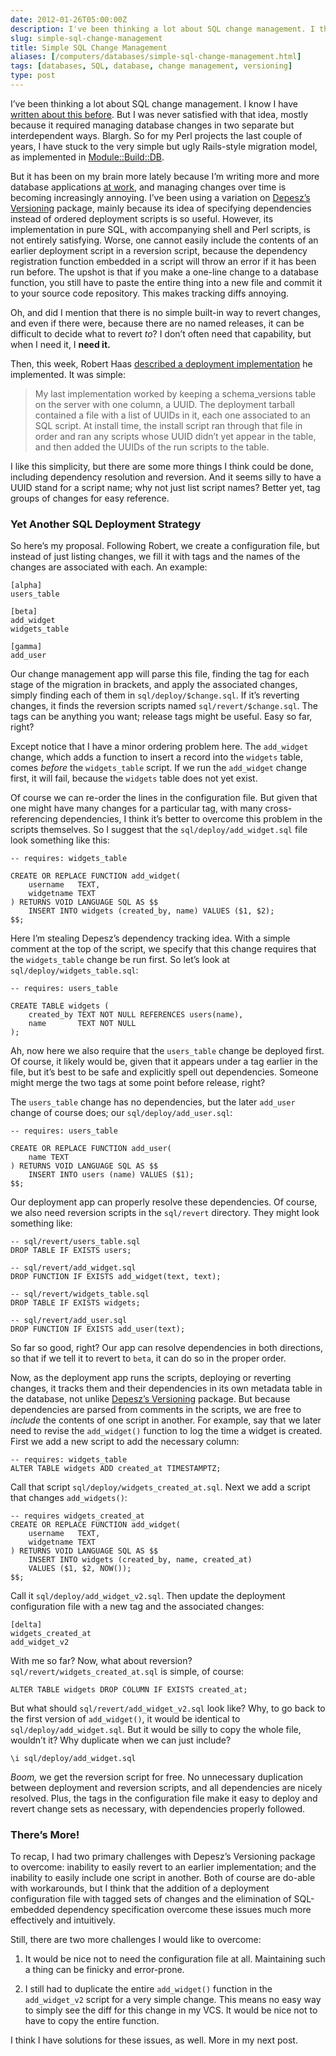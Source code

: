 ```yaml
--- 
date: 2012-01-26T05:00:00Z
description: I've been thinking a lot about SQL change management. I think I may finally have cracked this thing wide open.
slug: simple-sql-change-management
title: Simple SQL Change Management
aliases: [/computers/databases/simple-sql-change-management.html]
tags: [databases, SQL, database, change management, versioning]
type: post
---
```


<p>I’ve been thinking a lot about SQL change management. I know I have
<a href="/computers/databases/change-management.html">written about this before</a>. But
I was never satisfied with that idea, mostly because it required managing
database changes in two separate but interdependent ways. Blargh. So for my
Perl projects the last couple of years, I have stuck to the very simple but
ugly Rails-style migration model, as implemented in
<a href="https://metacpan.org/module/Module::Build::DB">Module::Build::DB</a>.</p>

<p>But it has been on my brain more lately because I’m writing more and more
database applications <a href="http://iovation.com/">at work</a>, and managing changes
over time is becoming increasingly annoying. I’ve been using a variation on
<a href="http://www.depesz.com/index.php/2010/08/22/versioning/">Depesz’s Versioning</a>
package, mainly because its idea of specifying dependencies instead of ordered
deployment scripts is so useful. However, its implementation in pure SQL, with
accompanying shell and Perl scripts, is not entirely satisfying. Worse, one
cannot easily include the contents of an earlier deployment script in a
reversion script, because the dependency registration function embedded in a
script will throw an error if it has been run before. The upshot is that if
you make a one-line change to a database function, you still have to paste the
entire thing into a new file and commit it to your source code repository.
This makes tracking diffs annoying.</p>

<p>Oh, and did I mention that there is no simple built-in way to revert changes,
and even if there were, because there are no named releases, it can be
difficult to decide what to revert <em>to</em>? I don’t often need that capability,
but when I need it, I <strong>need it.</strong></p>

<p>Then, this week, Robert Haas
<a href="http://archives.postgresql.org/pgsql-hackers/2012-01/msg01138.php">described a deployment implementation</a>
he implemented. It was simple:</p>

<blockquote><p>My last implementation worked by keeping a schema_versions table on the
server with one column, a UUID. The deployment tarball contained a file with
a list of UUIDs in it, each one associated to an SQL script. At install
time, the install script ran through that file in order and ran any scripts
whose UUID didn’t yet appear in the table, and then added the UUIDs of the
run scripts to the table.</p></blockquote>

<p>I like this simplicity, but there are some more things I think could be done,
including dependency resolution and reversion. And it seems silly to have a
UUID stand for a script name; why not just list script names? Better yet, tag
groups of changes for easy reference.</p>

<h3>Yet Another SQL Deployment Strategy</h3>

<p>So here’s my proposal. Following Robert, we create a configuration file, but
instead of just listing changes, we fill it with tags and the names of the
changes are associated with each. An example:</p>

<pre><code>[alpha]
users_table

[beta]
add_widget
widgets_table

[gamma]
add_user
</code></pre>

<p>Our change management app will parse this file, finding the tag for each stage
of the migration in brackets, and apply the associated changes, simply finding
each of them in <code>sql/deploy/$change.sql</code>. If it’s reverting changes, it finds
the reversion scripts named <code>sql/revert/$change.sql</code>. The tags can be anything
you want; release tags might be useful. Easy so far, right?</p>

<p>Except notice that I have a minor ordering problem here. The <code>add_widget</code>
change, which adds a function to insert a record into the <code>widgets</code> table,
comes <em>before</em> the <code>widgets_table</code> script. If we run the <code>add_widget</code> change
first, it will fail, because the <code>widgets</code> table does not yet exist.</p>

<p>Of course we can re-order the lines in the configuration file. But given that
one might have many changes for a particular tag, with many cross-referencing
dependencies, I think it’s better to overcome this problem in the scripts
themselves. So I suggest that the <code>sql/deploy/add_widget.sql</code> file look
something like this:</p>

<pre><code>-- requires: widgets_table

CREATE OR REPLACE FUNCTION add_widget(
    username   TEXT,
    widgetname TEXT
) RETURNS VOID LANGUAGE SQL AS $$
    INSERT INTO widgets (created_by, name) VALUES ($1, $2);
$$;
</code></pre>

<p>Here I’m stealing Depesz’s dependency tracking idea. With a simple comment at
the top of the script, we specify that this change requires that the
<code>widgets_table</code> change be run first. So let’s look at
<code>sql/deploy/widgets_table.sql</code>:</p>

<pre><code>-- requires: users_table

CREATE TABLE widgets (
    created_by TEXT NOT NULL REFERENCES users(name),
    name       TEXT NOT NULL
);
</code></pre>

<p>Ah, now here we also require that the <code>users_table</code> change be deployed first.
Of course, it likely would be, given that it appears under a tag earlier in
the file, but it’s best to be safe and explicitly spell out dependencies.
Someone might merge the two tags at some point before release, right?</p>

<p>The <code>users_table</code> change has no dependencies, but the later <code>add_user</code> change
of course does; our <code>sql/deploy/add_user.sql</code>:</p>

<pre><code>-- requires: users_table

CREATE OR REPLACE FUNCTION add_user(
    name TEXT
) RETURNS VOID LANGUAGE SQL AS $$
    INSERT INTO users (name) VALUES ($1);
$$;
</code></pre>

<p>Our deployment app can properly resolve these dependencies. Of course, we also
need reversion scripts in the <code>sql/revert</code> directory. They might look
something like:</p>

<pre><code>-- sql/revert/users_table.sql
DROP TABLE IF EXISTS users;

-- sql/revert/add_widget.sql
DROP FUNCTION IF EXISTS add_widget(text, text);

-- sql/revert/widgets_table.sql
DROP TABLE IF EXISTS widgets;

-- sql/revert/add_user.sql
DROP FUNCTION IF EXISTS add_user(text);
</code></pre>

<p>So far so good, right? Our app can resolve dependencies in both directions, so
that if we tell it to revert to <code>beta</code>, it can do so in the proper order.</p>

<p>Now, as the deployment app runs the scripts, deploying or reverting changes,
it tracks them and their dependencies in its own metadata table in the
database, not unlike
<a href="http://www.depesz.com/index.php/2010/08/22/versioning/">Depesz’s Versioning</a>
package. But because dependencies are parsed from comments in the scripts, we
are free to <em>include</em> the contents of one script in another. For example, say
that we later need to revise the <code>add_widget()</code> function to log the time a
widget is created. First we add a new script to add the necessary column:</p>

<pre><code>-- requires: widgets_table
ALTER TABLE widgets ADD created_at TIMESTAMPTZ;
</code></pre>

<p>Call that script <code>sql/deploy/widgets_created_at.sql</code>. Next we add a script
that changes <code>add_widgets()</code>:</p>

<pre><code>-- requires widgets_created_at
CREATE OR REPLACE FUNCTION add_widget(
    username   TEXT,
    widgetname TEXT
) RETURNS VOID LANGUAGE SQL AS $$
    INSERT INTO widgets (created_by, name, created_at)
    VALUES ($1, $2, NOW());
$$;
</code></pre>

<p>Call it <code>sql/deploy/add_widget_v2.sql</code>. Then update the deployment
configuration file with a new tag and the associated changes:</p>

<pre><code>[delta]
widgets_created_at
add_widget_v2
</code></pre>

<p>With me so far? Now, what about reversion? <code>sql/revert/widgets_created_at.sql</code>
is simple, of course:</p>

<pre><code>ALTER TABLE widgets DROP COLUMN IF EXISTS created_at;
</code></pre>

<p>But what should <code>sql/revert/add_widget_v2.sql</code> look like? Why, to go back to
the first version of <code>add_widget()</code>, it would be identical to
<code>sql/deploy/add_widget.sql</code>. But it would be silly to copy the whole file,
wouldn’t it? Why duplicate when we can just include?</p>

<pre><code>\i sql/deploy/add_widget.sql
</code></pre>

<p><em>Boom,</em> we get the reversion script for free. No unnecessary duplication
between deployment and reversion scripts, and all dependencies are nicely
resolved. Plus, the tags in the configuration file make it easy to deploy and
revert change sets as necessary, with dependencies properly followed.</p>

<h3>There’s More!</h3>

<p>To recap, I had two primary challenges with Depesz’s Versioning package to
overcome: inability to easily revert to an earlier implementation; and the
inability to easily include one script in another. Both of course are do-able
with workarounds, but I think that the addition of a deployment configuration
file with tagged sets of changes and the elimination of SQL-embedded
dependency specification overcome these issues much more effectively and
intuitively.</p>

<p>Still, there are two more challenges I would like to overcome:</p>

<ol>
<li><p>It would be nice not to need the configuration file at all. Maintaining
such a thing can be finicky and error-prone.</p></li>
<li><p>I still had to duplicate the entire <code>add_widget()</code> function in the
<code>add_widget_v2</code> script for a very simple change. This means no easy way to
simply see the diff for this change in my VCS. It would be nice not to have
to copy the entire function.</p></li>
</ol>


<p>I think I have solutions for these issues, as well. More in my next post.</p>
